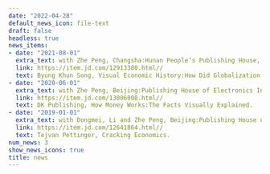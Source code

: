 ```yaml
---
date: "2022-04-28"
default_news_icon: file-text
draft: false
headless: true
news_items:
- date: "2021-08-01"
  extra_text: with Zhe Peng, Changsha:Hunan People’s Publishing House, 2021.
  link: https://item.jd.com/12913380.html//
  text: Byung Khun Song, Visual Economic History:How Did Globalization Evolve?  
- date: "2020-06-01"
  extra_text: with Zhe Peng, Beijing:Publishing House of Electronics Industry, 2020.
  link: https://item.jd.com/13006008.html//
  text: DK Publishing, How Money Works:The Facts Visually Explained.
- date: "2019-01-01"
  extra_text: with Dongmei, Li and Zhe Peng, Beijing:Publishing House of Electronics Industry, 2019.
  link: https://item.jd.com/12641864.html//
  text: Tejvan Pettinger, Cracking Economics.
num_news: 3
show_news_icons: true
title: news
---
```

